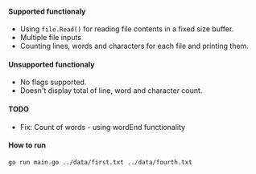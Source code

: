 #### Supported functionaly
* Using `file.Read()` for reading file contents in a fixed size buffer.
* Multiple file inputs
* Counting lines, words and characters for each file and printing them.

#### Unsupported functionaly
* No flags supported.
* Doesn't display total of line, word and character count.

#### TODO
* Fix: Count of words - using wordEnd functionality

#### How to run
```
go run main.go ../data/first.txt ../data/fourth.txt
```
